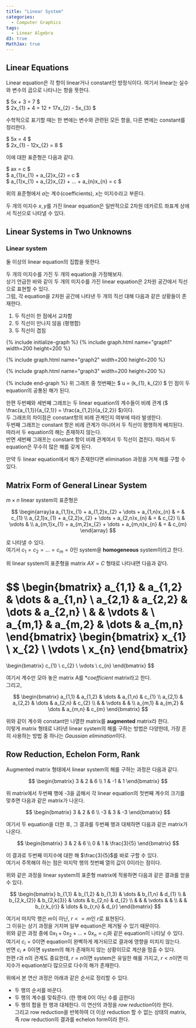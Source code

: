 ```yaml
---
title: "Linear System"
categories:
  - Computer Graphics
tags:
  - Linear Algebra
d3: true
MathJax: true
---
```


## Linear Equations
Linear equation은 각 항이 linear거나 constant인 방정식이다.
여기서 linear는 실수와 변수의 곱으로 나타나는 항을 뜻한다.

$ 5x + 3 = 7 $  
$ 2x_{1} + 4 = 12 + 17x_{2} - 5x_{3} $

수학적으로 표기할 때는 한 변에는 변수와 관련된 모든 항을, 다른 변에는 constant를 정리한다.

$ 5x = 4 $  
$ 2x_{1} - 12x_{2} = 8 $

이에 대한 표준형은 다음과 같다.

$ ax = c $  
$ a_{1}x_{1} + a_{2}x_{2} = c $  
$ a_{1}x_{1} + a_{2}x_{2} + ... + a_{n}x_{n} = c $

위의 표준형에서 $a$는 계수(coefficients), $x$는 미지수라고 부른다.

두 개의 미지수 $x, y$를 가진 linear equation은 일반적으로 2차원 데카르트 좌표계 상에서 직선으로 나타낼 수 있다.

## Linear Systems in Two Unknowns
### Linear system
둘 이상의 linear equation의 집합을 뜻한다.

두 개의 미지수를 가진 두 개의 equation을 가정해보자.  
상기 언급한 바와 같이 두 개의 미지수를 가진 linear equation은 2차원 공간에서 직선으로 표현할 수 있다.  
그럼, 각 equation을 2차원 공간에 나타낸 두 개의 직선 대해 다음과 같은 상황들이 존재한다.

1. 두 직선이 한 점에서 교차함
2. 두 직선이 만나지 않음 (평행함)
3. 두 직선이 겹침

{% include initialize-graph %}
{% include graph.html name="graph1" width=200 height=200 %}
<script>
var graphObj = graph['graph1']
var line1 = graphObj['svg'].append('g')
line1.append('line')
  .attr('x1', graphObj['xScale'](-0.3))
  .attr('y1', graphObj['yScale'](1))
  .attr('x2', graphObj['xScale'](0.67))
  .attr('y2', graphObj['yScale'](-1))
  .style('stroke', 'red')
line1.append('text')
  .attr('text-anchor', 'middle')
  .attr('x', graphObj['xScale'](-0.3))
  .attr('y', graphObj['yScale'](1))
  .style('font-size', '14px')
  .style('font-weight', 'bold')
  .text('3x + 2y = 6')

var line2 = graphObj['svg'].append('g')
line2.append('line')
  .attr('x1', graphObj['xScale'](1))
  .attr('y1', graphObj['yScale'](0))
  .attr('x2', graphObj['xScale'](0))
  .attr('y2', graphObj['yScale'](-1))
  .style('stroke', 'red')
line2.append('text')
  .attr('text-anchor', 'middle')
  .attr('x', graphObj['xScale'](0.85))
  .attr('y', graphObj['yScale'](0.03))
  .style('font-size', '14px')
  .style('font-weight', 'bold')
  .text('x - y = 1')
</script>

{% include graph.html name="graph2" width=200 height=200 %}
<script>
var graphObj = graph['graph2']
var line1 = graphObj['svg'].append('g')
line1.append('line')
  .attr('x1', graphObj['xScale'](-0.3))
  .attr('y1', graphObj['yScale'](1))
  .attr('x2', graphObj['xScale'](0.67))
  .attr('y2', graphObj['yScale'](-1))
  .style('stroke', 'red')
line1.append('text')
  .attr('text-anchor', 'middle')
  .attr('x', graphObj['xScale'](-0.65))
  .attr('y', graphObj['yScale'](1))
  .style('font-size', '14px')
  .style('font-weight', 'bold')
  .text('3x + 2y = 6')

var line2 = graphObj['svg'].append('g')
line2.append('line')
  .attr('x1', graphObj['xScale'](0))
  .attr('y1', graphObj['yScale'](1))
  .attr('x2', graphObj['xScale'](0.97))
  .attr('y2', graphObj['yScale'](-1))
  .style('stroke', 'red')
line2.append('text')
  .attr('text-anchor', 'middle')
  .attr('x', graphObj['xScale'](0.35))
  .attr('y', graphObj['yScale'](1))
  .style('font-size', '14px')
  .style('font-weight', 'bold')
  .text('6x + 4y = 24')
</script>

{% include graph.html name="graph3" width=200 height=200 %}
<script>
var graphObj = graph['graph3']
var line1 = graphObj['svg'].append('g')
line1.append('line')
  .attr('x1', graphObj['xScale'](-0.3))
  .attr('y1', graphObj['yScale'](1))
  .attr('x2', graphObj['xScale'](0.67))
  .attr('y2', graphObj['yScale'](-1))
  .style('stroke', 'red')
line1.append('text')
  .attr('text-anchor', 'middle')
  .attr('x', graphObj['xScale'](-0.6))
  .attr('y', graphObj['yScale'](0.7))
  .style('font-size', '14px')
  .style('font-weight', 'bold')
  .text('3x + 2y = 6')

var line2 = graphObj['svg'].append('g')
line2.append('line')
  .attr('x1', graphObj['xScale'](-0.3))
  .attr('y1', graphObj['yScale'](1))
  .attr('x2', graphObj['xScale'](0.67))
  .attr('y2', graphObj['yScale'](-1))
  .style('stroke', 'red')
line2.append('text')
  .attr('text-anchor', 'middle')
  .attr('x', graphObj['xScale'](0.2))
  .attr('y', graphObj['yScale'](0.9))
  .style('font-size', '14px')
  .style('font-weight', 'bold')
  .text('6x + 4y = 12')
</script>
{% include end-graph %}
위 그래프 중 첫번째는 $ u = (k_{1}, k_{2}) $ 인 점이 두 equation의 공통된 해가 된다.  

한편 두번째와 세번째 그래프는 두 linear equation의 계수들이 비례 관계 ($ \frac{a_{1,1}}{a_{2,1}} = \frac{a_{1,2}}{a_{2,2}} $)이다.  
두 그래프의 차이점은 constant항의 비례 관계인지 여부에 따라 발생한다.  
두번째 그래프는 constant 항은 비례 관계가 아니어서 두 직선이 평행하게 배치된다. 따라서 두 equation의 해는 존재하지 않는다.  
반면 세번째 그래프는 constant 항이 비례 관계여서 두 직선이 겹친다. 따라서 두 equation은 무수히 많은 해를 갖게 된다.  

만약 두 linear equation에서 해가 존재한다면 elimination 과정을 거쳐 해를 구할 수 있다.  

## Matrix Form of General Linear System
$m \times n$ linear system의 표준형은

$$
\begin{array}a 
a_{1,1}x_{1} + a_{1,2}x_{2} + \dots + a_{1,n}x_{n} & = & c_{1} \\
a_{2,1}x_{1} + a_{2,2}x_{2} + \dots + a_{2,n}x_{n} & = & c_{2} \\
& \vdots & \\
a_{m,1}x_{1} + a_{m,2}x_{2} + \dots + a_{m,n}x_{n} & = & c_{m}
\end{array}
$$

로 나타낼 수 있다.  
여기서 $c_{1} = c_{2} = \dots = c_{m} = 0$인 system을 **homogeneous** system이라고 한다.

위 linear system의 표준형을 matrix $AX = C$ 형태로 나타내면 다음과 같다.

$$
\begin{bmatrix}
a_{1,1} & a_{1,2} & \dots & a_{1,n} \\
a_{2,1} & a_{2,2} & \dots & a_{2,n} \\
        &         & \vdots &        \\
a_{m,1} & a_{m,2} & \dots & a_{m,n}
\end{bmatrix}
\begin{bmatrix}
x_{1} \\
x_{2} \\
\vdots \\
x_{n}
\end{bmatrix}
=
\begin{bmatrix}
c_{1} \\
c_{2} \\
\vdots \\
c_{n}
\end{bmatrix}
$$

여기서 계수만 모아 놓은 matrix A를 **coefficient* matrix라고 한다.  
그리고, 

$$
\begin{bmatrix}
a_{1,1} & a_{1,2} & \dots & a_{1,n} & c_{1} \\
a_{2,1} & a_{2,2} & \dots & a_{2,n} & c_{2} \\
        &         & \vdots &        &       \\
a_{m,1} & a_{m,2} & \dots & a_{m,n} & c_{m}
\end{bmatrix}
$$

위와 같이 계수와 constant만 나열한 matrix를 **augmented** matrix라 한다.  
이렇게 matrix 형태로 나타낸 linear system의 해를 구하는 방법은 다양한데, 가장 흔히 사용하는 방법 중 하나는 *Gaussian elimination*이다.

## Row Reduction, Echelon Form, Rank
Augmented matrix 형태에서 linear system의 해를 구하는 과정은 다음과 같다.

$$
\begin{bmatrix}
3 & 2 & 6 \\
1 & -1 & 1
\end{bmatrix}
$$

위 matrix에서 두번째 행에 -3을 곱해서 각 linear equation의 첫번째 계수의 크기를 맞추면 다음과 같은 matrix가 나온다.

$$
\begin{bmatrix}
3 & 2 & 6 \\
-3 & 3 & -3
\end{bmatrix}
$$

여기서 두 equation을 더한 후, 그 결과를 두번째 행과 대체하면 다음과 같은 matrix가 나온다.

$$
\begin{bmatrix}
3 & 2 & 6 \\
0 & 1 & \frac{3}{5}
\end{bmatrix}
$$

이 결과로 두번째 미지수에 대한 해 $\frac{3}{5}$를 바로 구할 수 있다.  
여기서 주목해야 하는 점은 마지막 행의 첫번째 열의 값이 0이라는 점이다.

위와 같은 과정을 linear system의 표준형 matrix에 적용하면 다음과 같은 결과를 얻을 수 있다.

$$
\begin{bmatrix}
b_{1,1} & b_{1,2}     & b_{1,3}     & \dots  & b_{1,n} & d_{1} \\
        & b_{2,k_{2}} & b_{2,k{3}}  & \dots  & b_{2,n} & d_{2} \\
        &             &             & \vdots &         &       \\
        &             & b_{r,k_{r}} & \dots  & b_{r,n} & d_{r}
\end{bmatrix}
$$

여기서 마지막 행은 $m$이 아닌, $r <= m$인 $r$로 표현된다.  
그 이유는 상기 과정을 거치며 일부 equation은 제거될 수 있기 때문이다.  
위와 같은 과정 중에 $0x_{1} + 0x_{2} + \dots + 0x_{n} = c_{i}$와 같은 equation이 나타날 수 있다.  
여기서 $c_{i} = 0$이면 equation이 완벽하게 제거되므로 결과에 영향을 미치지 않는다.  
반면 $c_{i} \neq 0$이면 system의 해가 존재하지 않는 상황이므로 계산을 멈출 수 있다.  
한편 r과 n의 관계도 중요한데, $r = n$이면 system은 유일한 해를 가지고, $r < n$이면 미지수가 equation보다 많으므로 다수의 해가 존재한다.

위에서 본 연산 과정은 아래과 같은 순서로 정리할 수 있다.
- 두 행의 순서를 바꾼다.
- 두 행의 계수를 맞춰준다. (한 행에 0이 아닌 수를 곱한다)
- 두 행의 합을 한 행과 대체한다.
이 연산의 과정을 *row reduction*이라 한다.  
그리고 row reduction을 반복하여 더 이상 reduction 할 수 없는 상태의 matrix, 즉 row reduction의 결과를 echelon form이라 한다.






